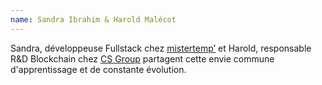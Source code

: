 ```yaml
---
name: Sandra Ibrahim & Harold Malécot
---
```


Sandra, développeuse Fullstack chez [mistertemp’](https://www.mistertemp.com/) et Harold, responsable R&D Blockchain chez [CS Group](https://www.csgroup.eu/fr/) partagent cette envie commune d'apprentissage et de constante évolution.

